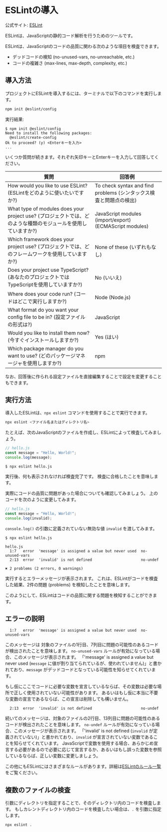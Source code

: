 # ESLintの導入

公式サイト: [ESLint](https://eslint.org/)

ESLintは、JavaScriptの静的コード解析を行うためのツールです。

ESLintは、JavaScriptのコードの品質に関わる次のような項目を検査できます。

- デッドコードの検知 (no-unused-vars, no-unreachable, etc.)
- コードの複雑さ (max-lines, max-depth, complexity, etc.)

## 導入方法

プロジェクトにESLintを導入するには、ターミナルで以下のコマンドを実行します。

```bash
npm init @eslint/config
```

実行結果:

```console
$ npm init @eslint/config
Need to install the following packages:
  @eslint/create-config
Ok to proceed? (y) <Enterキーを入力>
...
```

いくつか質問が続きます。それぞれ矢印キーとEnterキーを入力して回答してください。

| 質問                                                                                                          | 回答例                                                             |
| ------------------------------------------------------------------------------------------------------------- | ------------------------------------------------------------------ |
| How would you like to use ESLint? (ESLintをどのように使いたいですか?)                                         | To check syntax and find problems (シンタックス検査と問題点の検出) |
| What type of modules does your project use? (プロジェクトでは、どのような種類のモジュールを使用していますか?) | JavaScript modules (import/export) (ECMAScript modules)            |
| Which framework does your project use? (プロジェクトでは、どのフレームワークを使用していますか?)              | None of these (いずれもなし)                                       |
| Does your project use TypeScript? (あなたのプロジェクトではTypeScriptを使用していますか?)                     | No (いいえ)                                                        |
| Where does your code run? (コードはどこで実行しますか?)                                                       | Node (Node.js)                                                     |
| What format do you want your config file to be in? (設定ファイルの形式は?)                                    | JavaScript                                                         |
| Would you like to install them now? (今すぐインストールしますか?)                                             | Yes (はい)                                                         |
| Which package manager do you want to use? (どのパッケージマネージャを使用しますか?)                           | npm                                                                |

なお、回答後に作られる設定ファイルを直接編集することで設定を変更することもできます。

## 実行方法

導入したESLintは、`npx eslint` コマンドを使用することで実行できます。

```bash
npx eslint <ファイル名またはディレクトリ名>
```

たとえば、次のJavaScriptのファイルを作成し、ESLintによって検査してみましょう。

```js
// hello.js
const message = "Hello, World!";
console.log(message);
```

```console
$ npx eslint hello.js
```

実行後、何も表示されなければ検査完了です。
検査に合格したことを意味します。

実際にコードの品質に問題があった場合についても確認してみましょう。
上のコードを次のように変更してみます。

```js
// hello.js
const message = "Hello, World!";
console.log(invalid);
```

`console.log()` の引数に定義されていない無効な値 `invalid` を渡してみます。

```console
$ npx eslint hello.js

hello.js
  1:7   error  'message' is assigned a value but never used  no-unused-vars
  2:13  error  'invalid' is not defined                      no-undef

✖ 2 problems (2 errors, 0 warnings)

```

実行するとエラーメッセージが表示されます。
これは、ESLintがコードを検査した結果、2件の問題 (problems) を検知したことを意味します。

このようにして、ESLintはコードの品質に関する問題を検知することができます。

## エラーの説明

```
  1:7   error  'message' is assigned a value but never used  no-unused-vars
```

このメッセージは 対象のファイルの1行目、7列目に問題の可能性のあるコードが検出されたことを意味します。
`no-unused-vars` ルールが有効になっている場合、このメッセージが表示されます。
「'message' is assigned a value but never used (`message` に値が割り当てられているが、使われていません)」と書かれており、`message` がデッドコードとなっている可能性を知らせてくれています。

もし仮にここでコードに必要な変数を宣言しているならば、その変数は必要な場所で正しく使用されていない可能性があります。
あるいはもし仮に本当に不要な変数の宣言であるならば、この宣言は削除しても構いません。

```
  2:13  error  'invalid' is not defined                      no-undef
```

続いてのメッセージは、対象のファイルの2行目、13列目に問題の可能性のあるコードが検出されたことを意味します。
`no-undef` ルールが有効になっている場合、このメッセージが表示されます。
「'invalid' is not defined (`invalid` が定義されていない)」と書かれており、`invalid` が宣言されていない変数であることを知らせてくれています。
JavaScriptで変数を使用する場合、あらかじめ宣言する必要があるので必要に応じて宣言するか、あるいはもし誤った変数を参照しているならば、正しい変数に変更しましょう。

この他にもESLintにはさまざまなルールがあります。詳細は[ESLintのルール一覧](https://eslint.org/docs/rules/)をご覧ください。

## 複数のファイルの検査

引数にディレクトリを指定することで、そのディレクトリ内のコードを検査します。
もしカレントディレクトリ内のコードを検査したい場合は、`.` を引数に指定します。

```bash
npx eslint .
```
